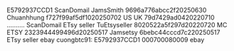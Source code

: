 E5792937CCD1
ScanDomail
JamsSmith 9696a776abcc2f20250630
Chuanhhung f727f99af5df1020250702
US UK 79d7429ad0420220710
..........
ScanDomail
ETsy seller
TuEtsyseller 8020522a5f297d20220720
MC ETSY 2323944499496d20250517
Jamsetsy 6bebc44cccd7c220250517
ETsy seller
ebay
cuongbtc91: E5792937CCD1 000700080009
ebay


